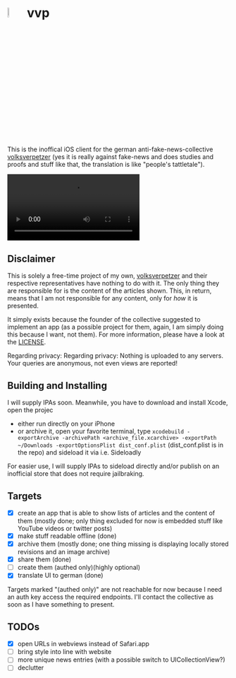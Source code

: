 # <img src=https://cdn.discordapp.com/attachments/1034437799048380477/1034442812562878484/VolksverpetzerIcon256x2561xunbordered.png width=7.5% height=7.5%> vvp 


This is the inoffical iOS client for the german anti-fake-news-collective [volksverpetzer](https://www.volksverpetzer.de) (yes it is really against fake-news and does studies and proofs and stuff like that, the translation is like "people's tattletale").

![demo video](https://cdn.discordapp.com/attachments/1034437799048380477/1034455642267713586/sample_dev.mov)

## Disclaimer

This is solely a free-time project of my own, [volksverpetzer](https://volksverpetzer.de) and their respective representatives have nothing to do with it. The only thing they are responsible for is the content of the articles shown.
This, in return, means that I am not responsible for any content, only for _how_ it is presented. 

It simply exists because the founder of the collective suggested to implement an app (as a possible project for them, again, I am simply doing this because I want, not them).
For more information, please have a look at the [LICENSE](https://github.com/theBreadCompany/vvp/blob/main/LICENSE).

Regarding privacy: Regarding privacy: Nothing is uploaded to any servers. Your queries are anonymous, not even views are reported!

## Building and Installing

I will supply IPAs soon. Meanwhile, you have to download and install Xcode, open the projec
- either run directly on your iPhone
- or archive it, open your favorite terminal, type `xcodebuild -exportArchive -archivePath <archive_file.xcarchive> -exportPath ~/Downloads -exportOptionsPlist dist_conf.plist` (dist_conf.plist is in the repo) and sideload it via i.e. Sideloadly

For easier use, I will supply IPAs to sideload directly and/or publish on an inofficial store that does not require jailbraking.

## Targets
- [x] create an app that is able to show lists of articles and the content of them (mostly done; only thing excluded for now is embedded stuff like YouTube videos or twitter posts)
- [x] make stuff readable offline (done)
- [x] archive them (mostly done; one thing missing is displaying locally stored revisions and an image archive)
- [x] share them (done)
- [ ] create them (authed only)(highly optional)
- [x] translate UI to german (done)

Targets marked "(authed only)" are not reachable for now because I need an auth key access the required endpoints. I'll contact the collective as soon as I have something to present.

## TODOs

- [x] open URLs in webviews instead of Safari.app
- [ ] bring style into line with website
- [ ] more unique news entries (with a possible switch to UICollectionView?)
- [ ] declutter
